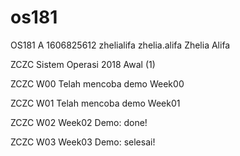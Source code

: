 # os181
OS181 A 1606825612 zhelialifa zhelia.alifa Zhelia Alifa

ZCZC Sistem Operasi 2018 Awal (1)

ZCZC W00 Telah mencoba demo Week00

ZCZC W01 Telah mencoba demo Week01

ZCZC W02 Week02 Demo: done!

ZCZC W03 Week03 Demo: selesai!
